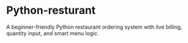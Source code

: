# Python-resturant
A beginner-friendly Python restaurant ordering system with live billing, quantity input, and smart menu logic.
